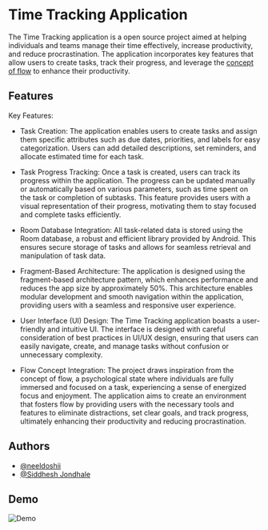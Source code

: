 # Time Tracking Application

The Time Tracking application is a open source project aimed at helping individuals and teams manage their time effectively, increase productivity, and reduce procrastination. The application incorporates key features that allow users to create tasks, track their progress, and leverage the [concept of flow](https://en.wikipedia.org/wiki/Flow_(psychology)) to enhance their productivity.


## Features

Key Features:

- Task Creation: The application enables users to create tasks and assign them specific attributes such as due dates, priorities, and labels for easy categorization. Users can add detailed descriptions, set reminders, and allocate estimated time for each task.

- Task Progress Tracking: Once a task is created, users can track its progress within the application. The progress can be updated manually or automatically based on various parameters, such as time spent on the task or completion of subtasks. This feature provides users with a visual representation of their progress, motivating them to stay focused and complete tasks efficiently.

- Room Database Integration: All task-related data is stored using the Room database, a robust and efficient library provided by Android. This ensures secure storage of tasks and allows for seamless retrieval and manipulation of task data.

- Fragment-Based Architecture: The application is designed using the fragment-based architecture pattern, which enhances performance and reduces the app size by approximately 50%. This architecture enables modular development and smooth navigation within the application, providing users with a seamless and responsive user experience.

- User Interface (UI) Design: The Time Tracking application boasts a user-friendly and intuitive UI. The interface is designed with careful consideration of best practices in UI/UX design, ensuring that users can easily navigate, create, and manage tasks without confusion or unnecessary complexity.

- Flow Concept Integration: The project draws inspiration from the concept of flow, a psychological state where individuals are fully immersed and focused on a task, experiencing a sense of energized focus and enjoyment. The application aims to create an environment that fosters flow by providing users with the necessary tools and features to eliminate distractions, set clear goals, and track progress, ultimately enhancing their productivity and reducing procrastination.

## Authors

- [@neeldoshii](https://github.com/neeldoshii)
- [@Siddhesh Jondhale](https://github.com/Siddheshjondhale)


## Demo

![Demo](https://github.com/neeldoshii/TimeTracker/blob/main/demo.gif)

